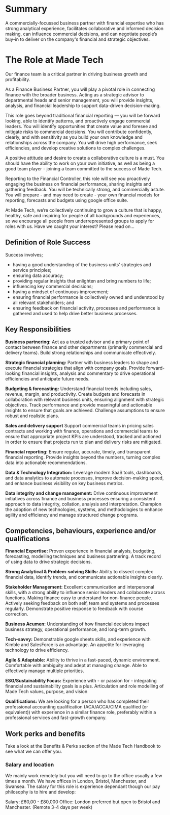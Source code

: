 # Summary

A commercially-focussed business partner with financial expertise who has strong analytical experience, facilitates collaborative and informed decision making, can influence commercial decisions, and can negotiate people’s buy-in to deliver on the company's financial and strategic objectives.  

# The Role at Made Tech

Our finance team is a critical partner in driving business growth and profitability. 

As a Finance Business Partner, you will play a pivotal role in connecting finance with the broader business. Acting as a strategic advisor to departmental heads and senior management, you will provide insights, analysis, and financial leadership to support data-driven decision-making. 

This role goes beyond traditional financial reporting — you will be forward looking, able to identify patterns, and proactively engage commercial leaders. You will identify opportunities that create value and foresee and mitigate risks to commercial decisions.  You will contribute confidently, clearly, and with sensitivity as you build your own knowledge and relationships across the company. You will drive high performance, seek efficiencies, and develop creative solutions to complex challenges.

A positive attitude and desire to create a collaborative culture is a must. You should have the ability to work on your own initiative, as well as being a good team player - joining a team committed to the success of Made Tech.

Reporting to the Financial Controller, this role will see you proactively engaging the business on financial performance, sharing insights and gathering feedback. You will be technically strong, and commercially astute. You will prepare - and may need to create - your own financial models for reporting, forecasts and budgets using google office suite.

At Made Tech, we’re collectively continuing to grow a culture that is happy, healthy, safe and inspiring for people of all backgrounds and experiences, so we encourage all people from underrepresented groups to apply for roles with us. Have we caught your interest? Please read on…

## Definition of Role Success

Success involves;
* having a good understanding of the business units’ strategies and service principles; 
* ensuring data accuracy; 
* providing regular insights that enlighten and bring numbers to life; 
* influencing key commercial decisions; 
* having a mindset of continuous improvement;
* ensuring financial performance is collectively owned and understood by all relevant stakeholders; and
* ensuring feedback on financial activity, processes and performance is gathered and used to help drive better business processes.

## Key Responsibilities

**Business partnering:**
Act as a trusted advisor and a primary point of contact between finance and other departments (primarily commercial and delivery teams). Build strong relationships and communicate effectively.

**Strategic financial planning:** 
Partner with business leaders to shape and execute financial strategies that align with company goals. Provide forward-looking financial insights, analysis and commentary to drive operational efficiencies and anticipate future needs.

**Budgeting & forecasting:**
Understand financial trends including sales, revenue, margin, and productivity. Create budgets and forecasts in collaboration with relevant business units, ensuring alignment with strategic objectives. Track performance and provide meaningful and actionable insights to ensure that goals are achieved. Challenge assumptions to ensure robust and realistic plans.

**Sales and delivery support**
Support commercial teams in pricing sales contracts and working with finance, operations and commercial teams to ensure that appropriate project KPIs are understood, tracked and actioned in order to ensure that projects run to plan and delivery risks are mitigated.

**Financial reporting:**
Ensure regular, accurate, timely, and transparent financial reporting. Provide insights beyond the numbers, turning complex data into actionable recommendations. 

**Data & Technology Integration:**
Leverage modern SaaS tools, dashboards, and data analytics to automate processes, improve decision-making speed, and enhance business visibility on key business metrics.

**Data integrity and change management:** 
Drive continuous improvement initiatives across finance and business processes ensuring a consistent approach to data integrity, collation, analysis and interpretation. Champion the adoption of new technologies, systems, and methodologies to enhance agility and efficiency and manage structured change programs.

## Competencies, behaviours, experience and/or qualifications

**Financial Expertise:**
Proven experience in financial analysis, budgeting, forecasting, modelling techniques and business partnering. A track record of using data to drive strategic decisions.

**Strong Analytical & Problem-solving Skills:**
Ability to dissect complex financial data, identify trends, and communicate actionable insights clearly.

**Stakeholder Management:** 
Excellent communication and interpersonal skills, with a strong ability to influence senior leaders and collaborate across functions. Making finance easy to understand for non-finance people. Actively seeking feedback on both self, team and systems and processes regularly. Demonstrate positive response to feedback with course correction.

**Business Acumen:** 
Understanding of how financial decisions impact business strategy, operational performance, and long-term growth.

**Tech-savvy:** 
Demonstrable google sheets skills, and experience with Kimble and SalesForce is an advantage. An appetite for leveraging technology to drive efficiency.

**Agile & Adaptable:** 
Ability to thrive in a fast-paced, dynamic environment. Comfortable with ambiguity and adept at managing change. Able to effectively manage multiple priorities.

**ESG/Sustainability Focus:** 
Experience with - or passion for - integrating financial and sustainability goals is a plus.
Articulation and role modelling of Made Tech values, purpose, and vision

**Qualifications:** 
We are looking for a person who has completed their professional accounting qualification (ACA/ACCA/CIMA qualified (or equivalent)) with experience in a similar finance role, preferably within a professional services and fast-growth company.

## Work perks and benefits
Take a look at the Benefits & Perks section of the Made Tech Handbook to see what we can offer you.

### Salary and location
We mainly work remotely but you will need to go to the office usually a few times a month. We have offices in London, Bristol, Manchester, and Swansea.
The salary for this role is experience dependant though our pay philosophy is to hire and develop:

Salary: £60,00 - £80,000
Office: London preferred but open to Bristol and Manchester. (Remote 3-4 days per week)


